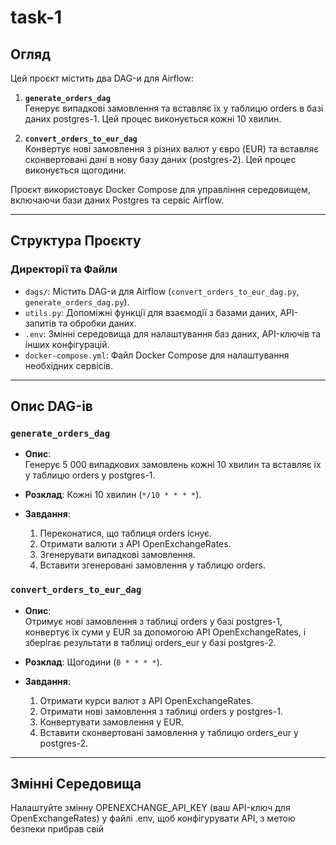 # task-1

## Огляд

Цей проєкт містить два DAG-и для Airflow:

1. **`generate_orders_dag`**  
   Генерує випадкові замовлення та вставляє їх у таблицю orders в базі даних postgres-1. Цей процес виконується кожні 10 хвилин.

2. **`convert_orders_to_eur_dag`**  
   Конвертує нові замовлення з різних валют у євро (EUR) та вставляє сконвертовані дані в нову базу даних (postgres-2). Цей процес виконується щогодини.


Проєкт використовує Docker Compose для управління середовищем, включаючи бази даних Postgres та сервіс Airflow.

---

## Структура Проєкту

### Директорії та Файли
- `dags/`: Містить DAG-и для Airflow (`convert_orders_to_eur_dag.py`, `generate_orders_dag.py`).
- `utils.py`: Допоміжні функції для взаємодії з базами даних, API-запитів та обробки даних.
- `.env`: Змінні середовища для налаштування баз даних, API-ключів та інших конфігурацій.
- `docker-compose.yml`: Файл Docker Compose для налаштування необхідних сервісів.

---

## Опис DAG-ів

### `generate_orders_dag`
- **Опис**:  
  Генерує 5 000 випадкових замовлень кожні 10 хвилин та вставляє їх у таблицю orders у postgres-1.

- **Розклад**: Кожні 10 хвилин (`*/10 * * * *`).
- **Завдання**:
  1. Переконатися, що таблиця orders існує.
  2. Отримати валюти з API OpenExchangeRates.
  3. Згенерувати випадкові замовлення.
  4. Вставити згенеровані замовлення у таблицю orders.

### `convert_orders_to_eur_dag`
- **Опис**:  
  Отримує нові замовлення з таблиці orders у базі postgres-1, конвертує їх суми у EUR за допомогою API OpenExchangeRates, і зберігає результати в таблиці orders_eur у базі postgres-2.

- **Розклад**: Щогодини  (`0 * * * *`).
- **Завдання**:
  1. Отримати курси валют з API OpenExchangeRates.
  2. Отримати нові замовлення з таблиці orders у postgres-1.
  3. Конвертувати замовлення у EUR.
  4. Вставити сконвертовані замовлення у таблицю orders_eur у postgres-2.

---

## Змінні Середовища

Налаштуйте змінну OPENEXCHANGE_API_KEY (ваш API-ключ для OpenExchangeRates) у файлі .env, щоб конфігурувати API, з метою безпеки прибрав свій